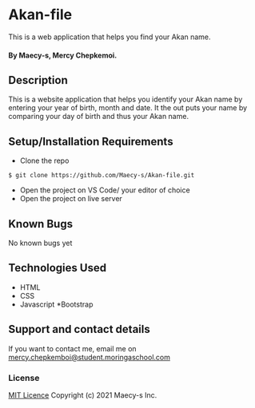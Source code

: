 # Akan-file
This is a web application that helps you find your Akan name.
#### By Maecy-s, Mercy Chepkemoi.
## Description
This is a website application that helps you identify your Akan name by entering your year of birth, month and date. It the out puts your name by comparing your day of birth and thus your Akan name. 
## Setup/Installation Requirements
* Clone the repo
```
$ git clone https://github.com/Maecy-s/Akan-file.git
```
* Open  the project on VS Code/ your editor of choice
* Open the project on live server
## Known Bugs
No known bugs yet
## Technologies Used
* HTML
* CSS
* Javascript
*Bootstrap
## Support and contact details
If you want to contact me, email me on mercy.chepkemboi@student.moringaschool.com
### License
[MIT Licence](https://choosealicense.com/licenses/mit/)
Copyright (c) 2021 Maecy-s Inc.
